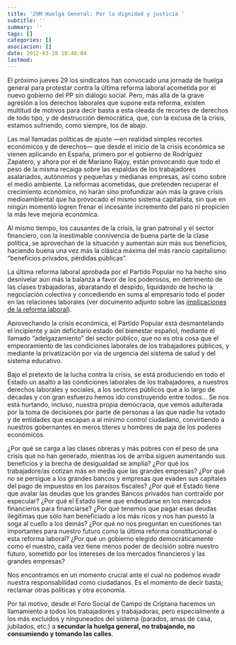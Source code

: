 ```yaml
---
title: '29M Huelga General: Por la dignidad y justicia '
subtitle: ''
summary: ''
tags: []
categories: []
asociacion: []
date: 2012-03-28 10:48:04
lastmod:
---
```


El próximo jueves 29 los sindicatos han convocado una jornada de huelga general para protestar contra la última reforma laboral acometida por el nuevo gobierno del PP sin diálogo social. Pero, más allá de la grave agresión a los derechos laborales que supone esta reforma, existen multitud de motivos para decir basta a esta oleada de recortes de derechos de todo tipo, y de destrucción democrática, que, con la excusa de la crisis, estamos sufriendo, como siempre, los de abajo.

Las mal llamadas políticas de ajuste —en realidad simples recortes económicos y de derechos— que desde el inicio de la crisis económica se vienen aplicando en España, primero por el gobierno de Rodríguez Zapatero, y ahora por el de Mariano Rajoy, están provocando que todo el peso de la misma recaiga sobre las espaldas de los trabajadores asalariados, autónomos y pequeñas y medianas empresas, así como sobre el medio ambiente. La reformas acometidas, que pretenden recuperar el crecimiento económico, no harán sino profundizar aún más la grave crisis medioambiental que ha provocado el mismo sistema capitalista, sin que en ningún momento logren frenar el incesante incremento del paro ni propicien la más leve mejoría económica.

Al mismo tiempo, los causantes de la crisis, la gran patronal y el sector financiero, con la inestimable connivencia de buena parte de la clase política, se aprovechan de la situación y aumentan aún más sus beneficios, haciendo buena una vez más la clásica máxima del más rancio capitalismo: “beneficios privados, pérdidas públicas”.

La última reforma laboral aprobada por el Partido Popular no ha hecho sino desnivelar aún más la balanza a favor de los poderosos, en detrimento de las clases trabajadoras, abaratando el despido, liquidando de hecho la negociación colectiva y concediendo en suma al empresario todo el poder en las relaciones laborales (ver documento adjunto sobre las [implicaciones de la reforma laboral](doc480)).

Aprovechando la crisis económica, el Partido Popular está desmantelando el incipiente y aún deficitario estado del bienestar español, mediante el llamado “adelgazamiento” del sector público, que no es otra cosa que el empeoramiento de las condiciones laborales de los trabajadores públicos, y mediante la privatización por vía de urgencia del sistema de salud y del sistema educativo.

Bajo el pretexto de la lucha contra la crisis, se está produciendo en todo el Estado un asalto a las condiciones laborales de los trabajadores, a nuestros derechos laborales y sociales, a los sectores públicos que a lo largo de décadas y con gran esfuerzo hemos ido construyendo entre todos… Se nos está hurtando, incluso, nuestra propia democracia, que vemos adulterada por la toma de decisiones por parte de personas a las que nadie ha votado y de entidades que escapan a al mínimo control ciudadano, convirtiendo a nuestros gobernantes en meros títeres u hombres de paja de los poderes económicos.

¿Por qué se carga a las clases obreras y más pobres con el peso de una crisis que no han generado, mientras los de arriba siguen aumentando sus beneficios y la brecha de desigualdad se amplía? ¿Por qué los trabajadore/as cotizan más en media que las grandes empresas? ¿Por qué no se persigue a los grandes bancos y empresas que evaden sus capitales del pago de impuestos en los paraísos fiscales? ¿Por qué el Estado tiene que avalar las deudas que los grandes Bancos privados han contraído por especular? ¿Por qué el Estado tiene que endeudarse en los mercados financieros para financiarse? ¿Por qué tenemos que pagar esas deudas ilegítimas que sólo han beneficiado a los más ricos y nos han puesto la soga al cuello a los demás? ¿Por qué no nos preguntan en cuestiones tan importantes para nuestro futuro como la última reforma constitucional o esta reforma laboral? ¿Por qué un gobierno elegido democráticamente como el nuestro, cada vez tiene menos poder de decisión sobre nuestro futuro, sometido por los intereses de los mercados financieros y las grandes empresas? 

Nos encontramos en un momento crucial ante el cual no podemos evadir nuestra responsabilidad como ciudadanos. Es el momento de decir basta; reclamar otras políticas y otra economía. 

Por tal motivo, desde el Foro Social de Campo de Criptana hacemos un llamamiento a todos los trabajadores y trabajadoras, pero especialmente a los más excluidos y ninguneados del sistema (parados, amas de casa, jubilados, etc.) a **secundar la huelga general, no trabajando, no consumiendo y tomando las calles**.
